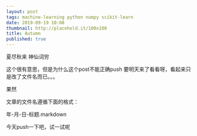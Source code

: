 ```yaml
---
layout: post
tags: machine-learning python numpy scikit-learn
date: 2019-09-19 10:08
thumbnail: http://placehold.it/100x100
title: Autumn
published: true
---
```


夏尽秋来
神仙词穷

<!--more-->

这个很有意思，但是为什么这个post不能正确push 要明天来了看看呀，看起来只是改了文件名而已。。。

果然

文章的文件名遵循下面的格式：

年-月-日-标题.markdown

今天push一下吧，试一试呢
